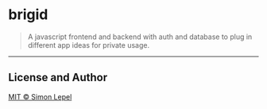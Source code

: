 brigid
======

> A javascript frontend and backend with auth and database to plug in different
> app ideas for private usage.

---

## License and Author

[MIT &copy; Simon Lepel](http://simbo.mit-license.org/)
